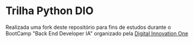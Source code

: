 # Trilha Python DIO
Realizada uma fork deste repositório para fins de estudos durante o BootCamp "Back End Developer IA" organizado pela [Digital Innovation One](https://www.dio.me/)

